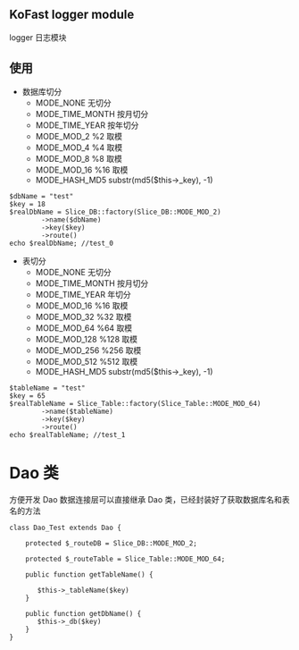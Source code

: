 ## KoFast logger module

logger 日志模块

## 使用

- 数据库切分
    - MODE_NONE        无切分
    - MODE_TIME_MONTH  按月切分
    - MODE_TIME_YEAR   按年切分
    - MODE_MOD_2       %2 取模
    - MODE_MOD_4       %4 取模
    - MODE_MOD_8       %8 取模
    - MODE_MOD_16      %16 取模
    - MODE_HASH_MD5    substr(md5($this->_key), -1)
```
$dbName = "test"
$key = 18
$realDbName = Slice_DB::factory(Slice_DB::MODE_MOD_2)
        ->name($dbName)
        ->key($key)
        ->route()
echo $realDbName; //test_0

```

- 表切分
    - MODE_NONE         无切分
    - MODE_TIME_MONTH   按月切分
    - MODE_TIME_YEAR    年切分
    - MODE_MOD_16       %16 取模
    - MODE_MOD_32       %32 取模
    - MODE_MOD_64       %64 取模
    - MODE_MOD_128      %128 取模
    - MODE_MOD_256      %256 取模
    - MODE_MOD_512      %512 取模
    - MODE_HASH_MD5     substr(md5($this->_key), -1)

```
$tableName = "test"
$key = 65
$realTableName = Slice_Table::factory(Slice_Table::MODE_MOD_64)
        ->name($tableName)
        ->key($key)
        ->route()
echo $realTableName; //test_1
```

# Dao 类

方便开发 Dao 数据连接层可以直接继承 Dao 类，已经封装好了获取数据库名和表名的方法

```
class Dao_Test extends Dao {

    protected $_routeDB = Slice_DB::MODE_MOD_2;

    protected $_routeTable = Slice_Table::MODE_MOD_64;

    public function getTableName() {

       $this->_tableName($key)
    }

    public function getDbName() {
       $this->_db($key)
    }
}

```